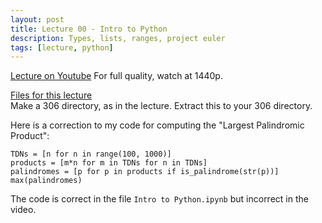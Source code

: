 ```yaml
---
layout: post
title: Lecture 00 - Intro to Python
description: Types, lists, ranges, project euler
tags: [lecture, python]
---
```


[Lecture on Youtube](https://www.youtube.com/watch?v=s65sPWNEGds)
For full quality, watch at 1440p.

[Files for this lecture](https://buffalo.box.com/s/2i79ltzptdlp5qdoqc1uejr5tpv832sh)  
Make a 306 directory, as in the lecture. Extract this to your 306 directory.

Here is a correction to my code for computing the "Largest Palindromic Product":

	TDNs = [n for n in range(100, 1000)]
	products = [m*n for m in TDNs for n in TDNs]
	palindromes = [p for p in products if is_palindrome(str(p))]
	max(palindromes)

The code is correct in the file `Intro to Python.ipynb` but incorrect in the video.
